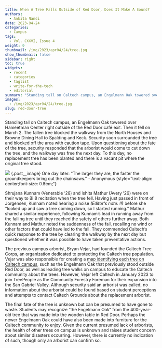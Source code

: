 ```yaml
---
title: When A Tree Falls Outside of Red Door, Does It Make A Sound?
authors:
  - Ankita Nandi
date: 2023-04-24
categories:
  - Campus
tags:
  - Vol. CXXVI, Issue 4
weight: 0
thumbnail: /img/2023/apr04/24/tree.jpg
show_thumbnail: false
sidebar: right
toc: true
widgets:
  - recent
  - categories
  - taglist
  - write-for-the-tech
  - editorial
summary: "Standing tall on Caltech campus, an Engelmann Oak towered over Hameetman Center right outside of the Red Door café exit. Then it fell on March 2."
images:
  - /img/2023/apr04/24/tree.jpg
slug: red-door-tree
---
```


Standing tall on Caltech campus, an Engelmann Oak towered over Hameetman Center right outside of the Red Door café exit. Then it fell on March 2. The fallen tree blocked the walkway from the North Houses and Browne Dining Hall to Spalding and Keck. Security soon surrounded the tree and blocked off the area with caution tape. Upon questioning about the fate of the tree, security responded that the arborist would come to cut down the tree, and the walkway was free the next day. To this day, no replacement tree has been planted and there is a vacant pit where the original tree stood. 

![](/img/2023/apr04/24/tree.jpg)
{.post__image}
One day later: “The larger they are, the faster the groundkeepers bring out the chainsaws.” - Anonymous
{style="text-align: center;font-size: 0.8em;"}

Shrujana Kunnam (Venerable ‘26) and Ishita Mathur (Avery ‘26) were on their way to Bi 8 recitation when the tree fell. Having just passed in front of Jorgensen, Kunnam noted hearing a noise *(Editor's note: !!)* before she “looked up and saw a tree coming down, so I started running.” Mathur shared a similar experience, following Kunnam’s lead in running away from the falling tree until they reached the safety of others further away. Both Kunnam and Mathur noted the suddenness of the fall, recalling no wind or other factors that could have led to the fall. They commended Caltech’s quick response to the tree by clearing the walkway by the next day but questioned whether it was possible to have taken preventative actions.

The previous campus arborist, Bryan Vejar, had founded the Caltech Tree Corps, an organization dedicated to protecting the Caltech tree population. Vejar was also responsible for creating a [map identifying each tree on Caltech campus](https://app.arborprousa.com/viewer/gOwUGN3umGAa2sWU), such as the Engelmann Oak that previously stood outside Red Door, as well as leading tree walks on campus to educate the Caltech community about the trees. However, Vejar left Caltech in January 2023 to join TreePeople as the Community Forestry Foreman for their expansion into the San Gabriel Valley. Although security said an arborist was called, no information about the arborist could be found based on student perceptions and attempts to contact Caltech Grounds about the replacement arborist. 

The final fate of the tree is unknown but can be presumed to have gone to waste. Students may recognize “the Engelmann Oak” from the 400-year-old tree that was made into the wooden table in Red Door. Perhaps the newer Engelmann Oak could have also been made into furniture for the Caltech community to enjoy. Given the current presumed lack of arborists, the health of other trees on campus is unknown and raises student concern about similar disasters occurring. However, there is currently no indication of such, though only an arborist can confirm so.